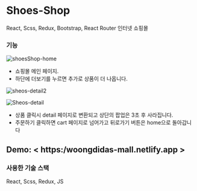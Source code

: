 # **Shoes-Shop**
React, Scss, Redux, Bootstrap, React Router  인터넷 쇼핑몰 

### **기능**
![shoesShop-home](https://user-images.githubusercontent.com/85971333/148727112-5b7bb05f-ed8c-4c23-a55d-53180c4c9f66.png)
+ 쇼핑몰 메인 페이지.
+ 하단에 더보기를 누르면 추가로 상품이 더 나옵니다.




![sheos-detail2](https://user-images.githubusercontent.com/85971333/148727624-6272877e-d86a-4137-9a37-9b1a8c750d6f.png)

![Sheos-detail](https://user-images.githubusercontent.com/85971333/148727503-bc260d57-ae6e-4e06-bc2b-6756dddd63f8.png)
+ 상품 클릭시 detail 페이지로 변환되고 상단의 팝업은 3초 후 사라집니다.
+ 주문하기 클릭하면 cart 페이지로 넘어가고 뒤로가기 버튼은 home으로 돌아갑니다

Demo: < https:/woongdidas-mall.netlify.app >
---

### **사용한 기술 스택**
React, Scss, Redux, JS
